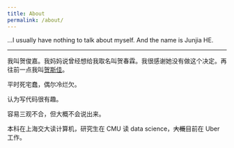 ```yaml
---
title: About
permalink: /about/
---
```



…I usually have nothing to talk about myself. And the name is Junjia HE.

******

我叫贺俊嘉。我妈妈说曾经想给我取名叫贺春霖。我很感谢她没有做这个决定。再往前一点我叫[贺斯佳](https://en.wikipedia.org/wiki/Scarlett_O%27Hara)。

平时死宅蠢，偶尔冷烂欠。

认为写代码很有趣。

容易三观不合，但大概不会说出来。

本科在上海交大读计算机，研究生在 CMU 读 data science，<strike>大概</strike>目前在 Uber 工作。

